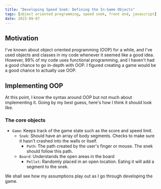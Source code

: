 ```yaml
---
title: "Developing Speed Snek: Defining the In-Game Objects"
tags: [object oriented programming, speed snek, front end, javascript]
date: 2022-09-07
---
```


## Motivation

I've known about object oriented programming (OOP) for a while, and I've used objects and classes in my code whenever it seemed like a good idea. However, 99% of my code uses functional programming, and I haven't had a good chance to go in-depth with OOP. I figured creating a game would be a good chance to actually use OOP.

## Implementing OOP

At this point, I know the syntax around OOP but not much about implementing it. Going by my best guess, here's how I think it should look like.

### The core objects

- `Game`: Keeps track of the game state such as the score and speed limit.
  - `Snek`: Should have an array of body segments. Checks to make sure it hasn't crashed into the walls or itself.
    - `Path`: The path created by the user's finger or mouse. The snek should follow this path.
  - `Board`: Understands the open areas in the board
    - `Pellet`: Randomly placed in an open location. Eating it will add a segment to the snek.

We shall see how my assumptions play out as I go through developing the game.
